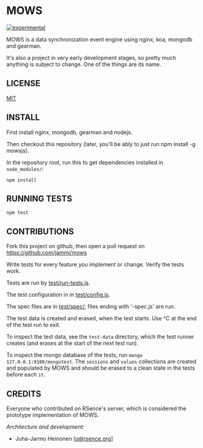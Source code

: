 MOWS
====

[![experimental](http://badges.github.io/stability-badges/dist/experimental.svg)](http://github.com/badges/stability-badges)

MOWS is a data synchronization event engine using nginx, koa, mongodb and gearman.

It's also a project in very early development stages, so pretty much anything is subject to change. One of the things are its name.


LICENSE
-------
[MIT](LICENSE.txt)


INSTALL
-------

First install nginx, mongodb, gearman and nodejs.

Then checkout this repository (later, you'll be ably to just run npm install -g mowsjs).

In the repository root, run this to get dependencies installed in `node_modules/`:

`npm install`


RUNNING TESTS
-------------

`npm test`


CONTRIBUTIONS
-------------

Fork this project on github, then open a pull request on https://github.com/jammi/mows

Write tests for every feature you implement or change. Verify the tests work.

Tests are run by [test/run-tests.js](./test/run-tests.js).

The test configuration in in [test/config.js](./test/run-tests.js).

The spec files are in [test/spec/](./test/spec/); files ending with '-spec.js' are run.

The test data is created and erased, when the test starts. Use ^C at the end of the test run to exit.

To inspect the test data, see the `test-data` directory, which the test runner creates (and erases at the start of the next test run).

To inspect the mongo database of the tests, run `mongo 127.0.0.1:9100/mongotest`. The `sessions` and `values` collections are created and populated by MOWS and should be erased to a clean state in the tests before each `it`.


CREDITS
-------

Everyone who contributed on RSence's server, which is considered the prototype implementation of MOWS.


*Architecture and development:*

- Juha-Jarmo Heinonen [o@rsence.org]
